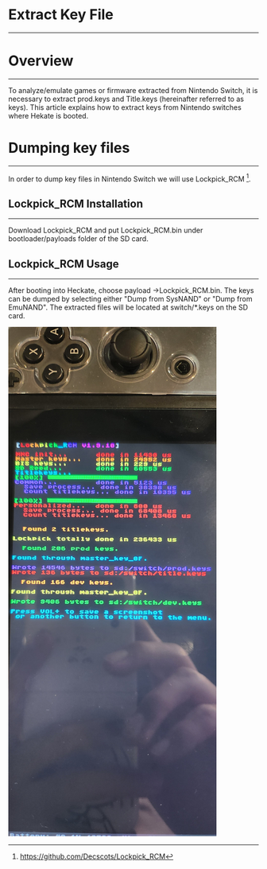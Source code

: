 # Extract Key File 

---

# Overview

---

To analyze/emulate games or firmware extracted from Nintendo Switch, it is necessary to extract prod.keys and Title.keys (hereinafter referred to as keys). This article explains how to extract keys from Nintendo switches where Hekate is booted.

# Dumping key files

---

In order to dump key files in Nintendo Switch we will use Lockpick_RCM [^1].

## Lockpick_RCM Installation

---

Download Lockpick_RCM and put Lockpick_RCM.bin under bootloader/payloads folder of the SD card.

## Lockpick_RCM Usage

---

After booting into Heckate, choose payload ->Lockpick_RCM.bin. The keys can be dumped by selecting either "Dump from SysNAND" or "Dump from EmuNAND". The extracted files will be located at switch/*.keys on the SD card.

![LockPick_Rcm](img/LockPick_Rcm.jpeg)

[^1]: https://github.com/Decscots/Lockpick_RCM
